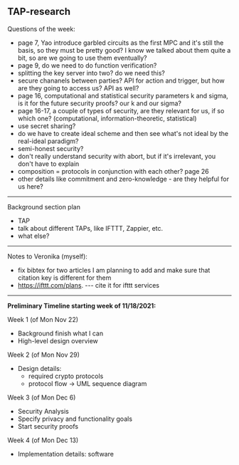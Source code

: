 TAP-research
------------

Questions of the week:
- page 7, Yao introduce garbled circuits as the first MPC and it's still the basis, so they must be pretty good? I know we talked about them quite a bit, so are we going to use them eventually?
- page 9, do we need to do function verification?
- splitting the key server into two? do we need this?
- secure chananels between parties? API for action and trigger, but how are they going to access us? API as well?
- page 16, computational and statistical security parameters k and sigma, is it for the future security proofs? our k and our sigma?
- page 16-17, a couple of types of security, are they relevant for us, if so which one? (computational, information-theoretic, statistical)
- use secret sharing?
- do we have to create ideal scheme and then see what's not ideal by the real-ideal paradigm?
- semi-honest security?
- don't really understand security with abort, but if it's irrelevant, you don't have to explain
- composition = protocols in conjunction with each other? page 26
- other details like commitment and zero-knowledge - are they helpful for us here?
---------

Background section plan
- TAP
- talk about different TAPs, like IFTTT, Zappier, etc.
- what else? 
----------

Notes to Veronika (myself):
- fix bibtex for two articles I am planning to add and make sure that citation key is different for them
- https://ifttt.com/plans. --- cite it for ifttt services

----------
**Preliminary Timeline starting week of 11/18/2021:**

  Week 1 (of Mon Nov 22)
  - Background finish what I can
  - High-level design overview

  Week 2 (of Mon Nov 29)
  - Design details:
    * required crypto protocols
    * protocol flow -> UML sequence diagram

  Week 3 (of Mon Dec 6)
  - Security Analysis
  - Specify privacy and functionality goals
  - Start security proofs

  Week 4 (of Mon Dec 13)
  - Implementation details: software
